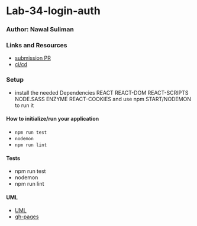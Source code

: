 # Lab-34-login-auth

### Author: Nawal Suliman 

### Links and Resources
- [submission PR](https://github.com/401-advanced-javascript-Nawal/Lab-34-login-auth/pull/1)
- [ci/cd](https://github.com/401-advanced-javascript-Nawal/Lab-34-login-auth/actions)

### Setup
- install the needed Dependencies REACT REACT-DOM REACT-SCRIPTS NODE.SASS ENZYME REACT-COOKIES and use npm START/NODEMON to run it 

#### How to initialize/run your application 
- `npm run test`
- `nodemon`
- `npm run lint` 

#### Tests
- npm run test
- nodemon  
- npm run lint 

#### UML
- [UML](https://github.com/401-advanced-javascript-Nawal/Lab-34-login-auth/blob/login-auth/20200314_185513.jpg)
- [gh-pages](https://401-advanced-javascript-nawal.github.io/Lab-34-login-auth/)
